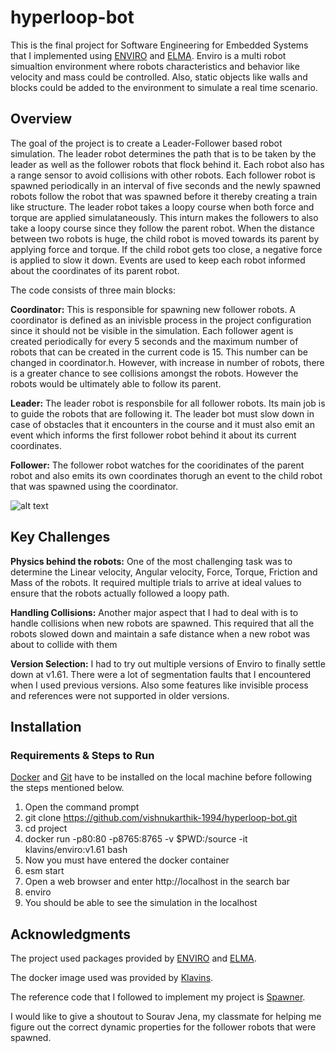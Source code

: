 # hyperloop-bot

This is the final project for Software Engineering for Embedded Systems that I implemented using [ENVIRO](https://github.com/klavinslab/enviro/) and [ELMA](https://github.com/klavinslab/elma). Enviro is a multi robot simualtion environment where robots characteristics and behavior like velocity and mass could be controlled. Also, static objects like walls and blocks could be added to the environment to simulate a real time scenario.

## Overview

The goal of the project is to create a Leader-Follower based robot simulation. The leader robot determines the path that is to be taken by the leader as well as the follower robots that flock behind it. Each robot also has a range sensor to avoid collisions with other robots. Each follower robot is spawned periodically in an interval of five seconds and the newly spawned robots follow the robot that was spawned before it thereby creating a train like structure. The leader robot takes a loopy course when both force and torque are applied simulataneously. This inturn makes the followers to also take a loopy course since they follow the parent robot. When the distance between two robots is huge, the child robot is moved towards its parent by applying force and torque. If the child robot gets too close, a negative force is applied to slow it down. Events are used to keep each robot informed about the coordinates of its parent robot.

The code consists of three main blocks:

**Coordinator:**
This is responsible for spawning new follower robots. A coordinator is defined as an inivisble process in the project configuration since it should not be visible in the simulation. Each follower agent is created periodically for every 5 seconds and the maximum number of robots that can be created in the current code is 15. This number can be changed in coordinator.h. However, with increase in number of robots, there is a greater chance to see collisions amongst the robots. However the robots would be ultimately able to follow its parent.

**Leader:**
The leader robot is responsbile for all follower robots. Its main job is to guide the robots that are following it. The leader bot must slow down in case of obstacles that it encounters in the course and it must also emit an event which informs the first follower robot behind it about its current coordinates.

**Follower:**
The follower robot watches for the cooridinates of the parent robot and also emits its own coordinates thorugh an event to the child robot that was spawned using the coordinator.

![alt text](https://github.com/vishnukarthik-1994/hyperloop-bot/blob/main/gif/hyperloop_bot.gif)

## Key Challenges

**Physics behind the robots:**
One of the most challenging task was to determine the Linear velocity, Angular velocity, Force, Torque, Friction and Mass of the robots. It required multiple trials to arrive at ideal values to ensure that the robots actually followed a loopy path.

**Handling Collisions:**
Another major aspect that I had to deal with is to handle collisions when new robots are spawned. This required that all the robots slowed down and maintain a safe distance when a new robot was about to collide with them

**Version Selection:**
I had to try out multiple versions of Enviro to finally settle down at v1.61. There were a lot of segmentation faults that I encountered when I used previous versions. Also some features like invisible process and references were not supported in older versions.


## Installation

### Requirements & Steps to Run

[Docker](https://docs.docker.com/get-docker/) and [Git](https://git-scm.com/) have to be installed on the local machine before following the steps mentioned below.

1. Open the command prompt
2. git clone https://github.com/vishnukarthik-1994/hyperloop-bot.git
3. cd project
4. docker run -p80:80 -p8765:8765 -v $PWD:/source -it klavins/enviro:v1.61 bash
5. Now you must have entered the docker container
6. esm start
7. Open a web browser and enter http://localhost in the search bar
8. enviro
9. You should be able to see the simulation in the localhost

## Acknowledgments

The project used packages provided by [ENVIRO](https://github.com/klavinslab/enviro/) and [ELMA](https://github.com/klavinslab/elma).

The docker image used was provided by [Klavins](https://github.com/klavinslab).

The reference code that I followed to implement my project is [Spawner](https://github.com/klavinslab/enviro/tree/master/examples/spawner/).

I would like to give a shoutout to Sourav Jena, my classmate for helping me figure out the correct dynamic properties for the follower robots that were spawned.
